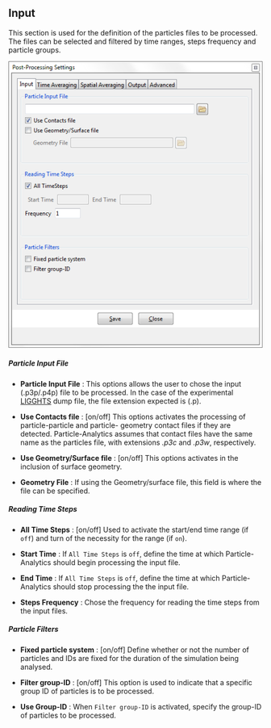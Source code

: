 ## Input

This section is used for the definition of the particles files to be processed. The files can be selected and filtered by time ranges, steps frequency and particle groups.

![Post-Processing Settings: Input](img/postProSettingsInputTab.png)

##### Particle Input File

* **Particle Input File** : This options allows the user to chose the input (.p3p/.p4p) file to be processed. In the case of the experimental [LIGGHTS](http://www.cfdem.com/liggghts-open-source-discrete-element-method-particle-simulation-code) dump file, the file extension expected is (.p).

* **Use Contacts file** : [on/off] This options activates the processing of particle-particle and particle-
geometry contact files if they are detected. Particle-Analytics assumes that contact files have the same name as the particles file, with extensions *.p3c* and *.p3w*, respectively.

* **Use Geometry/Surface file** : [on/off] This options activates in the inclusion of surface geometry.

* **Geometry File** : If using the Geometry/surface file, this field is where the file can be specified.



##### Reading Time Steps

* **All Time Steps** : [on/off] Used to activate the start/end time range (if `off`) and turn of the necessity for the range (if `on`). 

* **Start Time** : If `All Time Steps` is `off`, define the time at which Particle-Analytics should begin processing the input file.

* **End Time** : If `All Time Steps` is `off`, define the time at which Particle-Analytics should stop processing the the input file.

* **Steps Frequency** : Chose the frequency for reading the time steps from the input files.


##### Particle Filters

* **Fixed particle system** : [on/off] Define whether or not the number of particles and IDs are fixed for the duration of the simulation being analysed.

* **Filter group-ID** : [on/off] This option is used to indicate that a specific group ID of particles is to be processed.

* **Use Group-ID** : When `Filter group-ID` is activated, specify the group-ID of particles to be processed.
